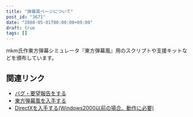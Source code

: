 ```yaml
---
title: "弾幕風ページについて"
post_id: "3671"
date: "2008-05-01T00:00:00+09:00"
draft: true
tags: []
---
```



mkm氏作東方弾幕シミュレータ『東方弾幕風』用のスクリプトや支援キットなどを頒布しています。
## 関連リンク


  * [バグ・要望報告をする](https://twitter.com/danmaq)
  * [東方弾幕風を入手する](http://www.geocities.co.jp/SiliconValley-Oakland/9951/)
  * [DirectXを入手する(Windows2000以前の場合、動作に必要)](http://www.microsoft.com/japan/windows/directx/)
